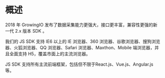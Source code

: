 # 概述

2018 年 GrowingIO 发布了数据采集能力更强大，接口更丰富，兼容性更强的新一代 2.x 版本 SDK 。

我们的 JS SDK 支持 IE6 以上的 IE 浏览器、360 浏览器、谷歌浏览器、搜狗浏览器、火狐浏览器、QQ 浏览器、Safari 浏览器、Maxthon、Mobile 端浏览器，并且全面支持 H5，覆盖市面上的主流浏览器。

JS SDK 支持所有主流前端框架，包括但不限于React.js、Vue.js、Angular.js等。

